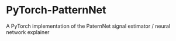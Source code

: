 # PyTorch-PatternNet
A PyTorch implementation of the PaternNet signal estimator / neural network explainer

